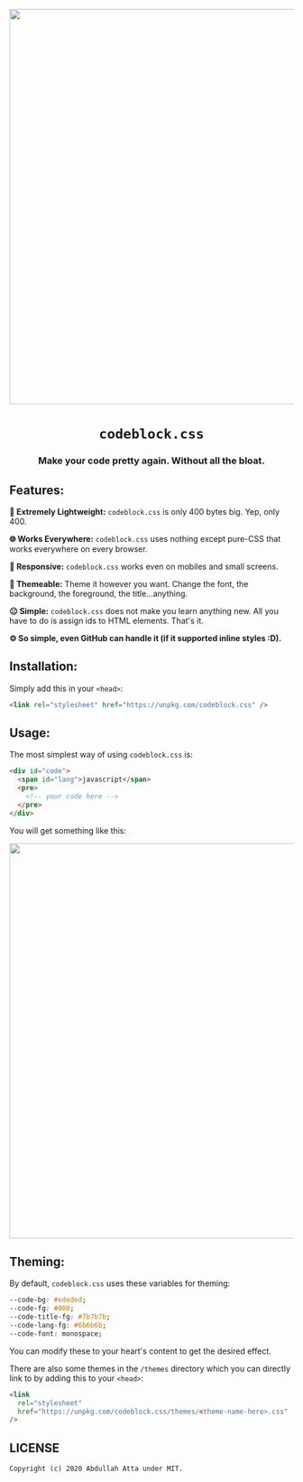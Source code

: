 <p align="center">
<img src="https://raw.githubusercontent.com/thecodrr/codeblock.css/master/assets/preview1.png" width="700">
</p>

<h1 align="center"><code>codeblock.css</code></h1>
<h3 align="center">Make your code pretty again. Without all the bloat.</h3>

## Features:

**🕺 Extremely Lightweight:** `codeblock.css` is only 400 bytes big. Yep, only 400.

**🌐 Works Everywhere:** `codeblock.css` uses nothing except pure-CSS that works everywhere on every browser.

**📱 Responsive:** `codeblock.css` works even on mobiles and small screens.

**🎨 Themeable:** Theme it however you want. Change the font, the background, the foreground, the title...anything.

**😐 Simple:** `codeblock.css` does not make you learn anything new. All you have to do is assign ids to HTML elements. That's it.

**⚙️ So simple, even GitHub can handle it (if it supported inline styles :D).**

## Installation:

Simply add this in your `<head>`:

```html
<link rel="stylesheet" href="https://unpkg.com/codeblock.css" />
```

## Usage:

The most simplest way of using `codeblock.css` is:

```html
<div id="code">
  <span id="lang">javascript</span>
  <pre>
    <!-- your code here -->
  </pre>
</div>
```

You will get something like this:

<img src="https://raw.githubusercontent.com/thecodrr/codeblock.css/master/assets/preview2.png" width="700">

## Theming:

By default, `codeblock.css` uses these variables for theming:

```css
--code-bg: #ededed;
--code-fg: #000;
--code-title-fg: #7b7b7b;
--code-lang-fg: #6b6b6b;
--code-font: monospace;
```

You can modify these to your heart's content to get the desired effect.

There are also some themes in the `/themes` directory which you can directly link to by adding this to your `<head>`:

```html
<link
  rel="stylesheet"
  href="https://unpkg.com/codeblock.css/themes/<theme-name-here>.css"
/>
```

## LICENSE

```
Copyright (c) 2020 Abdullah Atta under MIT.
```
